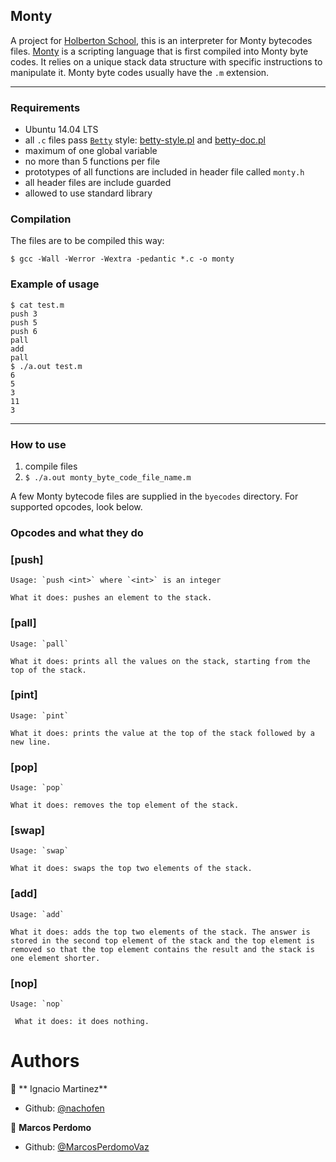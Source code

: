 ## Monty

A project for [Holberton School](https://www.holbertonschool.com/), this is an interpreter for Monty bytecodes files. [Monty](http://montyscoconut.github.io/) is a scripting language that is first compiled into Monty byte codes. It relies on a unique stack data structure with specific instructions to manipulate it. Monty byte codes usually have the `.m` extension. 

---

### Requirements

- Ubuntu 14.04 LTS
- all `.c` files pass [`Betty`](https://github.com/holbertonschool/Betty) style: [betty-style.pl](https://github.com/holbertonschool/Betty/blob/master/betty-style.pl) and [betty-doc.pl](https://github.com/holbertonschool/Betty/blob/master/betty-doc.pl)
- maximum of one global variable
- no more than 5 functions per file
- prototypes of all functions are included in header file called `monty.h`
- all header files are include guarded
- allowed to use standard library

### Compilation

The files are to be compiled this way:

```
$ gcc -Wall -Werror -Wextra -pedantic *.c -o monty
```

### Example of usage

```
$ cat test.m
push 3
push 5
push 6
pall
add
pall
$ ./a.out test.m
6
5
3
11
3
```

---

### How to use

1. compile files
2. `$ ./a.out monty_byte_code_file_name.m`

A few Monty bytecode files are supplied in the `byecodes` directory. For supported opcodes, look below.


### Opcodes and what they do


### [push]

    Usage: `push <int>` where `<int>` is an integer

    What it does: pushes an element to the stack.

### [pall]

    Usage: `pall`

    What it does: prints all the values on the stack, starting from the top of the stack.

### [pint]

    Usage: `pint`

    What it does: prints the value at the top of the stack followed by a new line.

### [pop]

    Usage: `pop`

    What it does: removes the top element of the stack.

### [swap]

    Usage: `swap`

    What it does: swaps the top two elements of the stack.

### [add]

    Usage: `add`

    What it does: adds the top two elements of the stack. The answer is stored in the second top element of the stack and the top element is removed so that the top element contains the result and the stack is one element shorter.

### [nop]

    Usage: `nop`
    
     What it does: it does nothing.

# Authors
 👤 ** Ignacio Martinez**

- Github: [@nachofen](https://github.com/nachofen)

👤 **Marcos Perdomo**

- Github: [@MarcosPerdomoVaz](https://github.com/MarcosPerdomoVaz)
